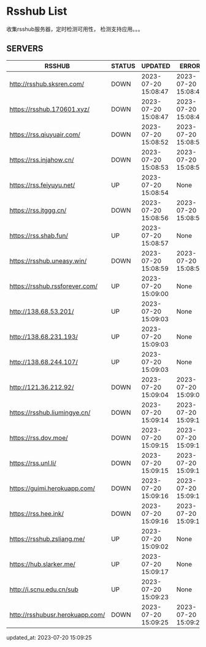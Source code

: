 # Rsshub List

收集rsshub服务器，定时检测可用性， 检测支持应用。。。


## SERVERS

|  RSSHUB   | STATUS  | UPDATED  | ERROR  | TWITTER |  
|  ----  | ----  | ----  | ----  | ---- |  
| http://rsshub.sksren.com/ | DOWN | 2023-07-20 15:08:47 | 2023-07-20 15:08:47 |  
| https://rsshub.170601.xyz/ | DOWN | 2023-07-20 15:08:47 | 2023-07-20 15:08:47 |  
| https://rss.qiuyuair.com/ | DOWN | 2023-07-20 15:08:52 | 2023-07-20 15:08:52 |  
| https://rss.injahow.cn/ | DOWN | 2023-07-20 15:08:53 | 2023-07-20 15:08:53 |  
| https://rss.feiyuyu.net/ | UP | 2023-07-20 15:08:54 | None ||  
| https://rss.itggg.cn/ | DOWN | 2023-07-20 15:08:56 | 2023-07-20 15:08:56 |  
| https://rss.shab.fun/ | UP | 2023-07-20 15:08:57 | None ||  
| https://rsshub.uneasy.win/ | DOWN | 2023-07-20 15:08:59 | 2023-07-20 15:08:59 |  
| https://rsshub.rssforever.com/ | UP | 2023-07-20 15:09:00 | None |OK|  
| http://138.68.53.201/ | UP | 2023-07-20 15:09:03 | None ||  
| http://138.68.231.193/ | UP | 2023-07-20 15:09:03 | None ||  
| http://138.68.244.107/ | UP | 2023-07-20 15:09:03 | None ||  
| http://121.36.212.92/ | DOWN | 2023-07-20 15:09:04 | 2023-07-20 15:09:04 |  
| https://rsshub.liumingye.cn/ | DOWN | 2023-07-20 15:09:14 | 2023-07-20 15:09:14 |  
| https://rss.dov.moe/ | DOWN | 2023-07-20 15:09:15 | 2023-07-20 15:09:15 |  
| https://rss.unl.li/ | DOWN | 2023-07-20 15:09:15 | 2023-07-20 15:09:15 |  
| https://guimi.herokuapp.com/ | DOWN | 2023-07-20 15:09:16 | 2023-07-20 15:09:16 |  
| https://rss.hee.ink/ | DOWN | 2023-07-20 15:09:16 | 2023-07-20 15:09:16 |  
| https://rsshub.zsliang.me/ | UP | 2023-07-20 15:09:02 | None |OK|  
| https://hub.slarker.me/ | UP | 2023-07-20 15:09:17 | None ||  
| http://i.scnu.edu.cn/sub | UP | 2023-07-20 15:09:23 | None ||  
| http://rsshubusr.herokuapp.com/ | DOWN | 2023-07-20 15:09:25 | 2023-07-20 15:09:25 |  
  

updated_at: 2023-07-20 15:09:25  
